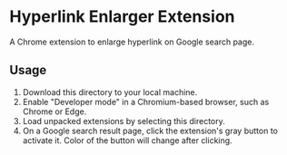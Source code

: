 # Hyperlink Enlarger Extension

A Chrome extension to enlarge hyperlink on Google search page.

## Usage
1. Download this directory to your local machine.
2. Enable "Developer mode" in a Chromium-based browser, such as Chrome or Edge.
3. Load unpacked extensions by selecting this directory.
4. On a Google search result page, click the extension's gray button to activate it.
Color of the button will change after clicking.

